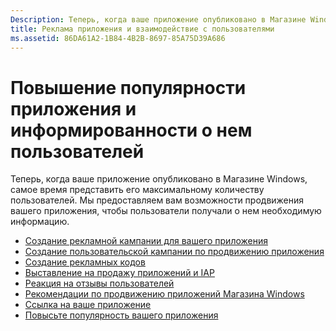 ```yaml
---
Description: Теперь, когда ваше приложение опубликовано в Магазине Windows, самое время представить его максимальному количеству пользователей.
title: Реклама приложения и взаимодействие с пользователями
ms.assetid: 86DA61A2-1B84-4B2B-8697-85A75D39A686
---
```


# Повышение популярности приложения и информированности о нем пользователей


Теперь, когда ваше приложение опубликовано в Магазине Windows, самое время представить его максимальному количеству пользователей. Мы предоставляем вам возможности продвижения вашего приложения, чтобы пользователи получали о нем необходимую информацию.

-   [Создание рекламной кампании для вашего приложения](create-an-ad-campaign-for-your-app.md)
-   [Создание пользовательской кампании по продвижению приложения](create-a-custom-app-promotion-campaign.md)
-   [Создание рекламных кодов](generate-promotional-codes.md)
-   [Выставление на продажу приложений и IAP](put-apps-and-iaps-on-sale.md)
-   [Реакция на отзывы пользователей](respond-to-customer-reviews.md)
-   [Рекомендации по продвижению приложений Магазина Windows](app-marketing-guidelines.md)
-   [Ссылка на ваше приложение](link-to-your-app.md)
-   [Повысьте популярность вашего приложения](make-your-app-easier-to-promote.md)

 

 






<!--HONumber=Mar16_HO1-->


